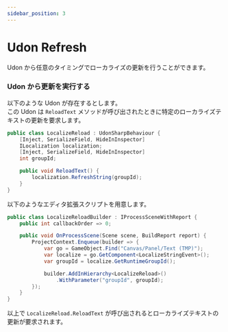 ```yaml
---
sidebar_position: 3
---
```


# Udon Refresh

Udon から任意のタイミングでローカライズの更新を行うことができます。  

### Udon から更新を実行する

以下のような Udon が存在するとします。  
この Udon は `ReloadText` メソッドが呼び出されたときに特定のローカライズテキストの更新を要求します。  

```csharp
public class LocalizeReload : UdonSharpBehaviour {
    [Inject, SerializeField, HideInInspector]
    ILocalization localization;
    [Inject, SerializeField, HideInInspector]
    int groupId;

    public void ReloadText() {
        localization.RefreshString(groupId);
    }
}
```

以下のようなエディタ拡張スクリプトを用意します。  

```csharp
public class LocalizeReloadBuilder : IProcessSceneWithReport {
    public int callbackOrder => 0;

    public void OnProcessScene(Scene scene, BuildReport report) {
        ProjectContext.Enqueue(builder => {
            var go = GameObject.Find("Canvas/Panel/Text (TMP)");
            var localize = go.GetComponent<LocalizeStringEvent>();
            var groupId = localize.GetRuntimeGroupId();

            builder.AddInHierarchy<LocalizeReload>()
                .WithParameter("groupId", groupId);
        });
    }
}
```

以上で `LocalizeReload.ReloadText` が呼び出されるとローカライズテキストの更新が要求されます。
